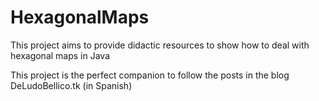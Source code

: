 HexagonalMaps
=============

This project aims to provide didactic resources to show how to deal with hexagonal maps in Java

This project is the perfect companion to follow the posts in the blog DeLudoBellico.tk (in Spanish)
